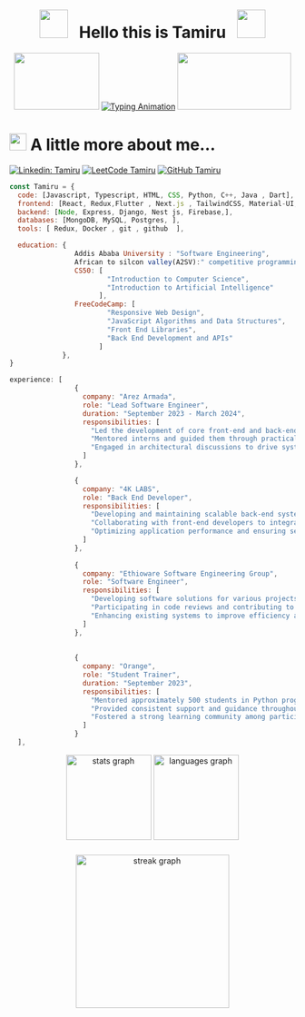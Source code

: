 <div align="center">

# <img src="https://user-images.githubusercontent.com/74038190/213844263-a8897a51-32f4-4b3b-b5c2-e1528b89f6f3.png" width="50px" /> &nbsp; Hello this is Tamiru &nbsp; <img src="https://user-images.githubusercontent.com/74038190/213844263-a8897a51-32f4-4b3b-b5c2-e1528b89f6f3.png" width="50px" />
 <div>
  <img src="https://user-images.githubusercontent.com/74038190/213866269-5d00981c-7c98-46d7-8a8e-16f462f15227.gif" width="150" height="100" />
<a href="https://git.io/typing-svg"><img src="https://readme-typing-svg.demolab.com?font=Roboto+Slab&color=%237E3ACE&size=30&center=true&vCenter=true&width=450&lines=I'm+a+Full-stack+Developer;Competitive+Programmer;Code+Artist;Tech+Enthusiast;Problem+Solver" alt="Typing Animation"></a>
  <img src="https://user-images.githubusercontent.com/74038190/213866269-5d00981c-7c98-46d7-8a8e-16f462f15227.gif" width="200" height="100"  />
  </div>

</div>


# <img src="https://media.giphy.com/media/v1.Y2lkPTc5MGI3NjExNzk1czNoZnowcnlkZ3I3b2xoMnZ4cXRoZWpyeXQzOWN2NWM5cTY0YyZlcD12MV9pbnRlcm5hbF9naWZfYnlfaWQmY3Q9cw/4YCCY41GKzDuYeHnWW/giphy.gif" width="30"> A little more about me...  
[![Linkedin: Tamiru ](https://img.shields.io/badge/-Linkedin-blue?style=flat-square&logo=Linkedin&logoColor=white&link=https://www.linkedin.com/in/tamiru-alemnew/)](https://www.linkedin.com/in/tamiru-alemnew/)
[![LeetCode Tamiru](https://img.shields.io/badge/-Leetcode-FFA500?style=flat&logo=leetcode&logoColor=white)](https://leetcode.com//TamiruAlemnew/)
[![GitHub Tamiru](https://img.shields.io/github/followers/Tamiru-Alemnew?label=follow&style=social)](https://github.com/Tamiru-Alemnew)

```javascript
const Tamiru = {
  code: [Javascript, Typescript, HTML, CSS, Python, C++, Java , Dart],
  frontend: [React, Redux,Flutter , Next.js , TailwindCSS, Material-UI, Bootstrap ,Bulma, ],
  backend: [Node, Express, Django, Nest js, Firebase,],
  databases: [MongoDB, MySQL, Postgres, ],
  tools: [ Redux, Docker , git , github  ],

  education: {
                Addis Ababa University : "Software Engineering",
                African to silcon valley(A2SV):" competitive programming",
                CS50: [
                        "Introduction to Computer Science", 
                        "Introduction to Artificial Intelligence"
                      ], 
                FreeCodeCamp: [
                        "Responsive Web Design", 
                        "JavaScript Algorithms and Data Structures", 
                        "Front End Libraries", 
                        "Back End Development and APIs"
                      ]
             },
}

experience: [
                {
                  company: "Arez Armada",
                  role: "Lead Software Engineer",
                  duration: "September 2023 - March 2024",
                  responsibilities: [
                    "Led the development of core front-end and back-end infrastructure.",
                    "Mentored interns and guided them through practical projects.",
                    "Engaged in architectural discussions to drive system innovation."
                  ]
                },

                {
                  company: "4K LABS",
                  role: "Back End Developer",
                  responsibilities: [
                    "Developing and maintaining scalable back-end systems.",
                    "Collaborating with front-end developers to integrate user-facing elements.",
                    "Optimizing application performance and ensuring security compliance."
                  ]
                },
                
                {
                  company: "Ethioware Software Engineering Group",
                  role: "Software Engineer",
                  responsibilities: [
                    "Developing software solutions for various projects.",
                    "Participating in code reviews and contributing to team discussions.",
                    "Enhancing existing systems to improve efficiency and performance."
                  ]
                },
                
                
                {
                  company: "Orange",
                  role: "Student Trainer",
                  duration: "September 2023",
                  responsibilities: [
                    "Mentored approximately 500 students in Python programming.",
                    "Provided consistent support and guidance throughout the training.",
                    "Fostered a strong learning community among participants."
                  ]
                }
  ],

```
<div align="center">
 <div align="center">
  <img src="https://github-readme-stats.vercel.app/api?username=Tamiru-Alemnew&hide_title=false&hide_rank=false&show_icons=true&include_all_commits=false&count_private=true&disable_animations=false&theme=dark&locale=en&hide_border=true&order=1" height="150" alt="stats graph"  />
  <img src="https://github-readme-stats.vercel.app/api/top-langs?username=Tamiru-Alemnew&locale=en&hide_title=false&layout=compact&card_width=320&langs_count=6&theme=dark&hide_border=true&order=2" height="150" alt="languages graph"  />
</div>

###
  <img src="https://streak-stats.demolab.com?user=Tamiru-Alemnew&locale=en&mode=daily&theme=dark&hide_border=true&border_radius=5&order=3" height="270" alt="streak graph"  />
</div>


